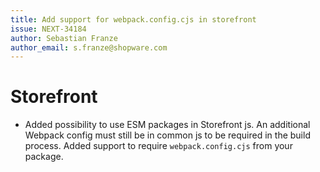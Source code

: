 ```yaml
---
title: Add support for webpack.config.cjs in storefront
issue: NEXT-34184
author: Sebastian Franze
author_email: s.franze@shopware.com
---
```

# Storefront
* Added possibility to use ESM packages in Storefront js. An additional Webpack config must still be in common js to be required in the build process. Added support to require `webpack.config.cjs` from your package. 

